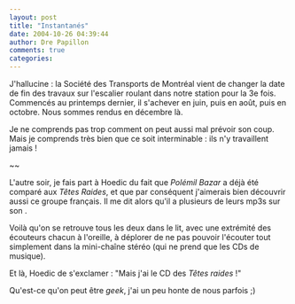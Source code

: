 ```yaml
---
layout: post
title: "Instantanés"
date: 2004-10-26 04:39:44
author: Dre Papillon
comments: true
categories: 
---
```



J'hallucine : la Société des Transports de Montréal vient de changer la date de fin des travaux sur l'escalier roulant dans notre station pour la 3e fois.  Commencés au printemps dernier, il  s'achever en juin, puis en août, puis en octobre.  Nous sommes rendus en décembre là.

Je ne comprends pas trop comment on peut aussi mal prévoir son coup.  Mais je comprends très bien que ce soit interminable : ils n'y travaillent jamais !

~~

L'autre soir, je fais part à Hoedic du fait que *Polémil Bazar* a déjà été comparé aux *Têtes Raides*, et que par conséquent j'aimerais bien découvrir aussi ce groupe français.  Il me dit alors qu'il a plusieurs de leurs mp3s sur son .

Voilà qu'on se retrouve tous les deux dans le lit, avec une extrémité des écouteurs chacun à l'oreille, à déplorer de ne pas pouvoir l'écouter tout simplement dans la mini-chaîne stéréo (qui ne prend que les CDs de musique).

Et là, Hoedic de s'exclamer : "Mais j'ai le CD des *Têtes raides* !"

Qu'est-ce qu'on peut être *geek*, j'ai un peu honte de nous parfois ;)